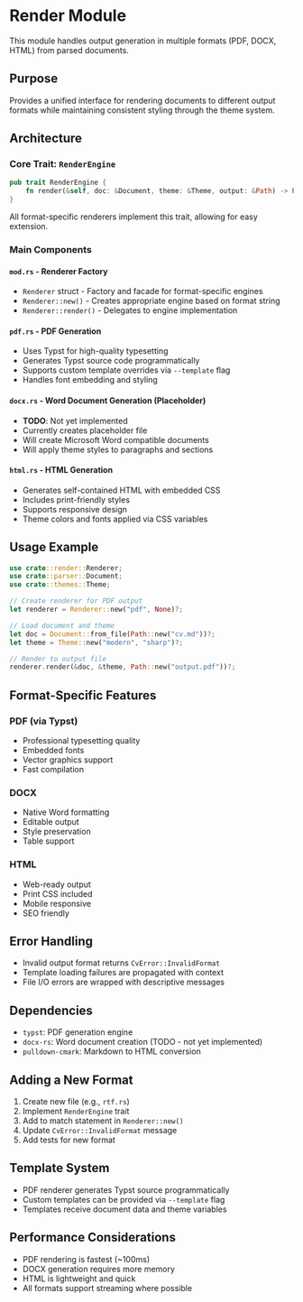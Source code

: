 # Render Module

This module handles output generation in multiple formats (PDF, DOCX, HTML) from parsed documents.

## Purpose

Provides a unified interface for rendering documents to different output formats while maintaining consistent styling through the theme system.

## Architecture

### Core Trait: `RenderEngine`
```rust
pub trait RenderEngine {
    fn render(&self, doc: &Document, theme: &Theme, output: &Path) -> Result<()>;
}
```

All format-specific renderers implement this trait, allowing for easy extension.

### Main Components

#### `mod.rs` - Renderer Factory
- `Renderer` struct - Factory and facade for format-specific engines
- `Renderer::new()` - Creates appropriate engine based on format string
- `Renderer::render()` - Delegates to engine implementation

#### `pdf.rs` - PDF Generation
- Uses Typst for high-quality typesetting
- Generates Typst source code programmatically
- Supports custom template overrides via `--template` flag
- Handles font embedding and styling

#### `docx.rs` - Word Document Generation (Placeholder)
- **TODO**: Not yet implemented
- Currently creates placeholder file
- Will create Microsoft Word compatible documents
- Will apply theme styles to paragraphs and sections

#### `html.rs` - HTML Generation
- Generates self-contained HTML with embedded CSS
- Includes print-friendly styles
- Supports responsive design
- Theme colors and fonts applied via CSS variables

## Usage Example

```rust
use crate::render::Renderer;
use crate::parser::Document;
use crate::themes::Theme;

// Create renderer for PDF output
let renderer = Renderer::new("pdf", None)?;

// Load document and theme
let doc = Document::from_file(Path::new("cv.md"))?;
let theme = Theme::new("modern", "sharp")?;

// Render to output file
renderer.render(&doc, &theme, Path::new("output.pdf"))?;
```

## Format-Specific Features

### PDF (via Typst)
- Professional typesetting quality
- Embedded fonts
- Vector graphics support
- Fast compilation

### DOCX
- Native Word formatting
- Editable output
- Style preservation
- Table support

### HTML
- Web-ready output
- Print CSS included
- Mobile responsive
- SEO friendly

## Error Handling

- Invalid output format returns `CvError::InvalidFormat`
- Template loading failures are propagated with context
- File I/O errors are wrapped with descriptive messages

## Dependencies

- `typst`: PDF generation engine
- `docx-rs`: Word document creation (TODO - not yet implemented)
- `pulldown-cmark`: Markdown to HTML conversion

## Adding a New Format

1. Create new file (e.g., `rtf.rs`)
2. Implement `RenderEngine` trait
3. Add to match statement in `Renderer::new()`
4. Update `CvError::InvalidFormat` message
5. Add tests for new format

## Template System

- PDF renderer generates Typst source programmatically
- Custom templates can be provided via `--template` flag
- Templates receive document data and theme variables

## Performance Considerations

- PDF rendering is fastest (~100ms)
- DOCX generation requires more memory
- HTML is lightweight and quick
- All formats support streaming where possible
